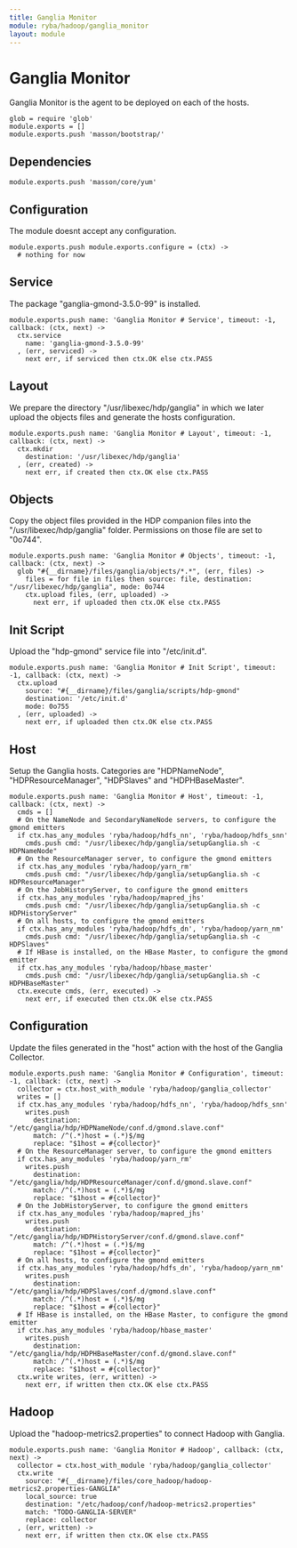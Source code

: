 ```yaml
---
title: Ganglia Monitor
module: ryba/hadoop/ganglia_monitor
layout: module
---
```


# Ganglia Monitor

Ganglia Monitor is the agent to be deployed on each of the hosts.

    glob = require 'glob'
    module.exports = []
    module.exports.push 'masson/bootstrap/'

## Dependencies

    module.exports.push 'masson/core/yum'

## Configuration

The module doesnt accept any configuration.

    module.exports.push module.exports.configure = (ctx) ->
      # nothing for now

## Service

The package "ganglia-gmond-3.5.0-99" is installed.

    module.exports.push name: 'Ganglia Monitor # Service', timeout: -1, callback: (ctx, next) ->
      ctx.service
        name: 'ganglia-gmond-3.5.0-99'
      , (err, serviced) ->
        next err, if serviced then ctx.OK else ctx.PASS

## Layout

We prepare the directory "/usr/libexec/hdp/ganglia" in which we later upload
the objects files and generate the hosts configuration.

    module.exports.push name: 'Ganglia Monitor # Layout', timeout: -1, callback: (ctx, next) ->
      ctx.mkdir
        destination: '/usr/libexec/hdp/ganglia'
      , (err, created) ->
        next err, if created then ctx.OK else ctx.PASS

## Objects

Copy the object files provided in the HDP companion files into the 
"/usr/libexec/hdp/ganglia" folder. Permissions on those file are set to "0o744".

    module.exports.push name: 'Ganglia Monitor # Objects', timeout: -1, callback: (ctx, next) ->
      glob "#{__dirname}/files/ganglia/objects/*.*", (err, files) ->
        files = for file in files then source: file, destination: "/usr/libexec/hdp/ganglia", mode: 0o744
        ctx.upload files, (err, uploaded) ->
          next err, if uploaded then ctx.OK else ctx.PASS

## Init Script

Upload the "hdp-gmond" service file into "/etc/init.d".

    module.exports.push name: 'Ganglia Monitor # Init Script', timeout: -1, callback: (ctx, next) ->
      ctx.upload
        source: "#{__dirname}/files/ganglia/scripts/hdp-gmond"
        destination: '/etc/init.d'
        mode: 0o755
      , (err, uploaded) ->
        next err, if uploaded then ctx.OK else ctx.PASS

## Host

Setup the Ganglia hosts. Categories are "HDPNameNode", "HDPResourceManager", 
"HDPSlaves" and "HDPHBaseMaster".

    module.exports.push name: 'Ganglia Monitor # Host', timeout: -1, callback: (ctx, next) ->
      cmds = []
      # On the NameNode and SecondaryNameNode servers, to configure the gmond emitters
      if ctx.has_any_modules 'ryba/hadoop/hdfs_nn', 'ryba/hadoop/hdfs_snn'
        cmds.push cmd: "/usr/libexec/hdp/ganglia/setupGanglia.sh -c HDPNameNode"
      # On the ResourceManager server, to configure the gmond emitters
      if ctx.has_any_modules 'ryba/hadoop/yarn_rm'
        cmds.push cmd: "/usr/libexec/hdp/ganglia/setupGanglia.sh -c HDPResourceManager"
      # On the JobHistoryServer, to configure the gmond emitters
      if ctx.has_any_modules 'ryba/hadoop/mapred_jhs'
        cmds.push cmd: "/usr/libexec/hdp/ganglia/setupGanglia.sh -c HDPHistoryServer"
      # On all hosts, to configure the gmond emitters
      if ctx.has_any_modules 'ryba/hadoop/hdfs_dn', 'ryba/hadoop/yarn_nm'
        cmds.push cmd: "/usr/libexec/hdp/ganglia/setupGanglia.sh -c HDPSlaves"
      # If HBase is installed, on the HBase Master, to configure the gmond emitter
      if ctx.has_any_modules 'ryba/hadoop/hbase_master'
        cmds.push cmd: "/usr/libexec/hdp/ganglia/setupGanglia.sh -c HDPHBaseMaster"
      ctx.execute cmds, (err, executed) ->
        next err, if executed then ctx.OK else ctx.PASS

## Configuration

Update the files generated in the "host" action with the host of the Ganglia Collector.

    module.exports.push name: 'Ganglia Monitor # Configuration', timeout: -1, callback: (ctx, next) ->
      collector = ctx.host_with_module 'ryba/hadoop/ganglia_collector'
      writes = []
      if ctx.has_any_modules 'ryba/hadoop/hdfs_nn', 'ryba/hadoop/hdfs_snn'
        writes.push
          destination: "/etc/ganglia/hdp/HDPNameNode/conf.d/gmond.slave.conf"
          match: /^(.*)host = (.*)$/mg
          replace: "$1host = #{collector}"
      # On the ResourceManager server, to configure the gmond emitters
      if ctx.has_any_modules 'ryba/hadoop/yarn_rm'
        writes.push
          destination: "/etc/ganglia/hdp/HDPResourceManager/conf.d/gmond.slave.conf"
          match: /^(.*)host = (.*)$/mg
          replace: "$1host = #{collector}"
      # On the JobHistoryServer, to configure the gmond emitters
      if ctx.has_any_modules 'ryba/hadoop/mapred_jhs'
        writes.push
          destination: "/etc/ganglia/hdp/HDPHistoryServer/conf.d/gmond.slave.conf"
          match: /^(.*)host = (.*)$/mg
          replace: "$1host = #{collector}"
      # On all hosts, to configure the gmond emitters
      if ctx.has_any_modules 'ryba/hadoop/hdfs_dn', 'ryba/hadoop/yarn_nm'
        writes.push
          destination: "/etc/ganglia/hdp/HDPSlaves/conf.d/gmond.slave.conf"
          match: /^(.*)host = (.*)$/mg
          replace: "$1host = #{collector}"
      # If HBase is installed, on the HBase Master, to configure the gmond emitter
      if ctx.has_any_modules 'ryba/hadoop/hbase_master'
        writes.push
          destination: "/etc/ganglia/hdp/HDPHBaseMaster/conf.d/gmond.slave.conf"
          match: /^(.*)host = (.*)$/mg
          replace: "$1host = #{collector}"
      ctx.write writes, (err, written) ->
        next err, if written then ctx.OK else ctx.PASS

## Hadoop

Upload the "hadoop-metrics2.properties" to connect Hadoop with Ganglia.

    module.exports.push name: 'Ganglia Monitor # Hadoop', callback: (ctx, next) ->
      collector = ctx.host_with_module 'ryba/hadoop/ganglia_collector'
      ctx.write
        source: "#{__dirname}/files/core_hadoop/hadoop-metrics2.properties-GANGLIA"
        local_source: true
        destination: "/etc/hadoop/conf/hadoop-metrics2.properties"
        match: "TODO-GANGLIA-SERVER"
        replace: collector
      , (err, written) ->
        next err, if written then ctx.OK else ctx.PASS








